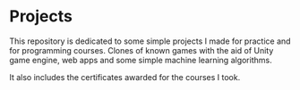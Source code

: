 # Projects

This repository is dedicated to some simple projects I made for practice and for programming courses.
Clones of known games with the aid of Unity game engine, web apps and some simple machine learning algorithms.

It also includes the certificates awarded for the courses I took.
